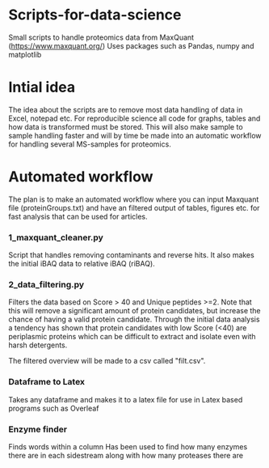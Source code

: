 # Scripts-for-data-science
Small scripts to handle proteomics data from MaxQuant (https://www.maxquant.org/)
Uses packages such as Pandas, numpy and matplotlib

# Intial idea
The idea about the scripts are to remove most data handling of data in Excel, notepad etc. For reproducible science all code for graphs, tables and how data is transformed must be stored. 
This will also make sample to sample handling faster and will by time be made into an automatic workflow for handling several MS-samples for proteomics. 

# Automated workflow
The plan is to make an automated workflow where you can input Maxquant file (proteinGroups.txt) and have an filtered output of tables, figures etc. for fast analysis that can be used for articles. 

### 1_maxquant_cleaner.py

Script that handles removing contaminants and reverse hits. It also makes the initial iBAQ data to relative iBAQ (riBAQ). 

### 2_data_filtering.py

Filters the data based on Score > 40 and Unique peptides >=2. Note that this will remove a significant amount of protein candidates, but increase the chance of having a valid protein candidate. Through the initial data analysis a tendency has shown that protein candidates with low Score (<40) are periplasmic proteins which can be difficult to extract and isolate even with harsh detergents. 

The filtered overview will be made to a csv called "filt.csv". 

### Dataframe to Latex 

Takes any dataframe and makes it to a latex file for use in Latex based programs such as Overleaf 


### Enzyme finder
 
Finds words within a column
Has been used to find how many enzymes there are in each sidestream along with how many proteases there are
